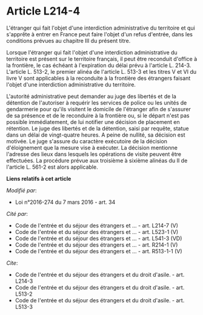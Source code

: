 # Article L214-4

L'étranger qui fait l'objet d'une interdiction administrative du territoire et qui s'apprête à entrer en France peut faire
l'objet d'un refus d'entrée, dans les conditions prévues au chapitre III du présent titre. 

Lorsque l'étranger qui fait l'objet d'une interdiction administrative du territoire est présent sur le territoire français,
il peut être reconduit d'office à la frontière, le cas échéant à l'expiration du délai prévu à l'article L. 214-3. L'article
L. 513-2, le premier alinéa de l'article L. 513-3 et les titres V et VI du livre V sont applicables à la reconduite à la
frontière des étrangers faisant l'objet d'une interdiction administrative du territoire.

L'autorité administrative peut demander au juge des libertés et de la détention de l'autoriser à requérir les services de
police ou les unités de gendarmerie pour qu'ils visitent le domicile de l'étranger afin de s'assurer de sa présence et de le
reconduire à la frontière ou, si le départ n'est pas possible immédiatement, de lui notifier une décision de placement en
rétention. Le juge des libertés et de la détention, saisi par requête, statue dans un délai de vingt-quatre heures. A peine
de nullité, sa décision est motivée. Le juge s'assure du caractère exécutoire de la décision d'éloignement que la mesure vise
à exécuter. La décision mentionne l'adresse des lieux dans lesquels les opérations de visite peuvent être effectuées. La
procédure prévue aux troisième à sixième alinéas du II de l'article L. 561-2 est alors applicable.

**Liens relatifs à cet article**

_Modifié par_:

  - Loi n°2016-274 du 7 mars 2016 - art. 34

_Cité par_:

  - Code de l'entrée et du séjour des étrangers et ... - art. L214-7 (V)
  - Code de l'entrée et du séjour des étrangers et ... - art. L523-1 (V)
  - Code de l'entrée et du séjour des étrangers et ... - art. L541-3 (VD)
  - Code de l'entrée et du séjour des étrangers et ... - art. R214-1 (V)
  - Code de l'entrée et du séjour des étrangers et ... - art. R513-1-1 (V)

_Cite_:

  - Code de l'entrée et du séjour des étrangers et du droit d'asile. - art. L214-3
  - Code de l'entrée et du séjour des étrangers et du droit d'asile. - art. L513-2
  - Code de l'entrée et du séjour des étrangers et du droit d'asile. - art. L513-3

